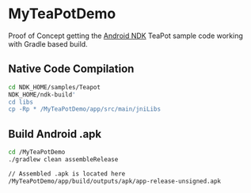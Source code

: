 MyTeaPotDemo
============

Proof of Concept getting the [Android NDK](https://developer.android.com/tools/sdk/ndk/index.html) TeaPot sample code working with Gradle based build.

Native Code Compilation
-----------------------
```bash
cd NDK_HOME/samples/Teapot
NDK_HOME/ndk-build'
cd libs
cp -Rp * /MyTeaPotDemo/app/src/main/jniLibs
```

Build Android .apk
------------------
```bash
cd /MyTeaPotDemo
./gradlew clean assembleRelease

// Assembled .apk is located here
/MyTeaPotDemo/app/build/outputs/apk/app-release-unsigned.apk
```
